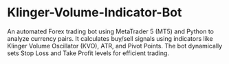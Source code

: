 # Klinger-Volume-Indicator-Bot
An automated Forex trading bot using MetaTrader 5 (MT5) and Python to analyze currency pairs. It calculates buy/sell signals using indicators like Klinger Volume Oscillator (KVO), ATR, and Pivot Points. The bot dynamically sets Stop Loss and Take Profit levels for efficient trading.
